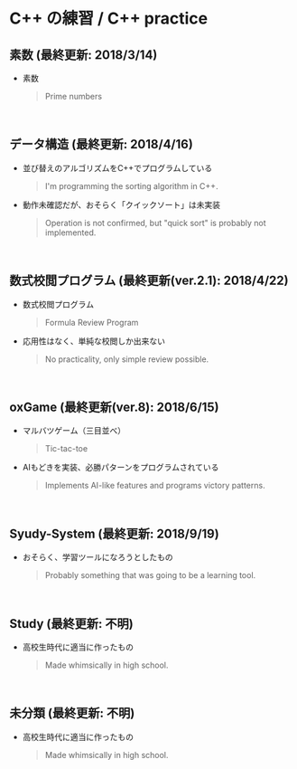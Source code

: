 # C++ の練習 / C++ practice

## 素数 (最終更新: 2018/3/14)
- 素数
  > Prime numbers

<br>

## データ構造 (最終更新: 2018/4/16)
- 並び替えのアルゴリズムをC++でプログラムしている
  > I'm programming the sorting algorithm in C++.
- 動作未確認だが、おそらく「クイックソート」は未実装
  > Operation is not confirmed, but "quick sort" is probably not implemented.

<br>

## 数式校閲プログラム (最終更新(ver.2.1): 2018/4/22)
- 数式校閲プログラム
  > Formula Review Program
- 応用性はなく、単純な校閲しか出来ない
  > No practicality, only simple review possible.

<br>

## oxGame (最終更新(ver.8): 2018/6/15)
- マルバツゲーム（三目並べ）
  > Tic-tac-toe
- AIもどきを実装、必勝パターンをプログラムされている
  > Implements AI-like features and programs victory patterns.

<br>

## Syudy-System (最終更新: 2018/9/19)
- おそらく、学習ツールになろうとしたもの
  > Probably something that was going to be a learning tool.

<br>

## Study (最終更新: 不明)
- 高校生時代に適当に作ったもの
  > Made whimsically in high school.

<br>

## 未分類 (最終更新: 不明)
- 高校生時代に適当に作ったもの
  > Made whimsically in high school.
